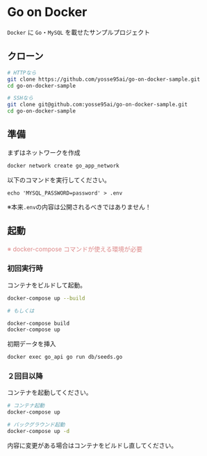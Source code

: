 # Go on Docker

`Docker` に `Go`・`MySQL` を載せたサンプルプロジェクト

## クローン

```bash
# HTTPなら
git clone https://github.com/yosse95ai/go-on-docker-sample.git
cd go-on-docker-sample

# SSHなら
git clone git@github.com:yosse95ai/go-on-docker-sample.git
cd go-on-docker-sample
```

## 準備

まずはネットワークを作成

```bash
docker network create go_app_network
```

以下のコマンドを実行してください。

```
echo 'MYSQL_PASSWORD=password' > .env
```
※本来`.env`の内容は公開されるべきではありません！

## 起動

<font color="#d88">※ docker-compose コマンドが使える環境が必要</font>

### 初回実行時

コンテナをビルドして起動。

```bash
docker-compose up --build

# もしくは

docker-compose build
docker-compose up
```

初期データを挿入

```bash
docker exec go_api go run db/seeds.go
```

### ２回目以降

コンテナを起動してください。

```bash
# コンテナ起動
docker-compose up

# バックグラウンド起動
docker-compose up -d
```

内容に変更がある場合はコンテナをビルドし直してください。
